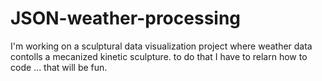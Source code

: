 # JSON-weather-processing
I'm working on a sculptural data visualization project where weather data contolls a mecanized kinetic sculpture. to do that I have to relarn how to code ... that will be fun. 
